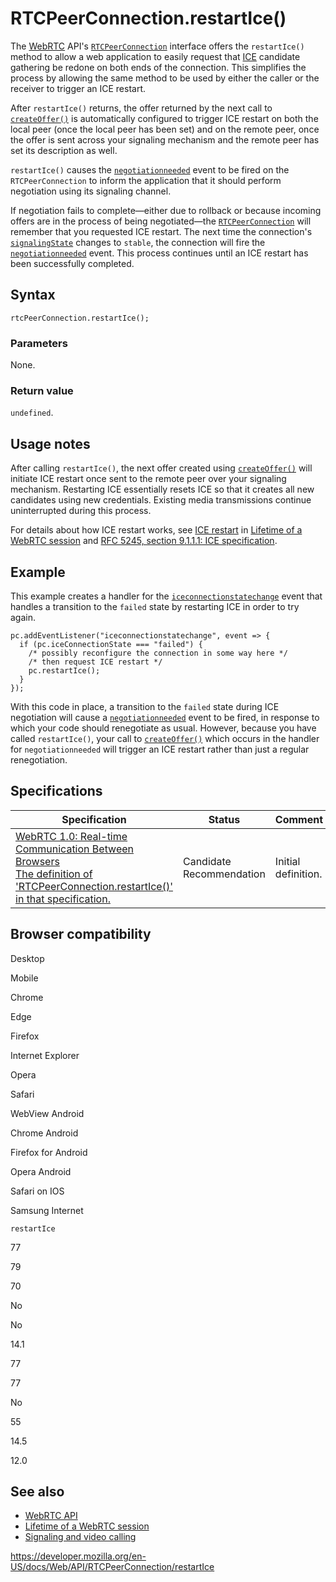 RTCPeerConnection.restartIce()
==============================

The [WebRTC](../webrtc_api) API's [`RTCPeerConnection`](../rtcpeerconnection) interface offers the `restartIce()` method to allow a web application to easily request that [ICE](https://developer.mozilla.org/en-US/docs/Glossary/ICE) candidate gathering be redone on both ends of the connection. This simplifies the process by allowing the same method to be used by either the caller or the receiver to trigger an ICE restart.

After `restartIce()` returns, the offer returned by the next call to [`createOffer()`](createoffer) is automatically configured to trigger ICE restart on both the local peer (once the local peer has been set) and on the remote peer, once the offer is sent across your signaling mechanism and the remote peer has set its description as well.

`restartIce()` causes the [`negotiationneeded`](negotiationneeded_event) event to be fired on the `RTCPeerConnection` to inform the application that it should perform negotiation using its signaling channel.

If negotiation fails to complete—either due to rollback or because incoming offers are in the process of being negotiated—the [`RTCPeerConnection`](../rtcpeerconnection) will remember that you requested ICE restart. The next time the connection's [`signalingState`](signalingstate) changes to `stable`, the connection will fire the [`negotiationneeded`](negotiationneeded_event) event. This process continues until an ICE restart has been successfully completed.

Syntax
------

    rtcPeerConnection.restartIce();

### Parameters

None.

### Return value

`undefined`.

Usage notes
-----------

After calling `restartIce()`, the next offer created using [`createOffer()`](createoffer) will initiate ICE restart once sent to the remote peer over your signaling mechanism. Restarting ICE essentially resets ICE so that it creates all new candidates using new credentials. Existing media transmissions continue uninterrupted during this process.

For details about how ICE restart works, see [ICE restart](../webrtc_api/session_lifetime#ice_restart) in [Lifetime of a WebRTC session](../webrtc_api/session_lifetime) and [RFC 5245, section 9.1.1.1: ICE specification](https://tools.ietf.org/html/rfc5245#section-9.1.1.1).

Example
-------

This example creates a handler for the [`iceconnectionstatechange`](iceconnectionstatechange_event) event that handles a transition to the `failed` state by restarting ICE in order to try again.

    pc.addEventListener("iceconnectionstatechange", event => {
      if (pc.iceConnectionState === "failed") {
        /* possibly reconfigure the connection in some way here */
        /* then request ICE restart */
        pc.restartIce();
      }
    });

With this code in place, a transition to the `failed` state during ICE negotiation will cause a [`negotiationneeded`](negotiationneeded_event) event to be fired, in response to which your code should renegotiate as usual. However, because you have called `restartIce()`, your call to [`createOffer()`](createoffer) which occurs in the handler for `negotiationneeded` will trigger an ICE restart rather than just a regular renegotiation.

Specifications
--------------

<table><thead><tr class="header"><th>Specification</th><th>Status</th><th>Comment</th></tr></thead><tbody><tr class="odd"><td><a href="https://w3c.github.io/webrtc-pc/#dom-rtcpeerconnection-restartice">WebRTC 1.0: Real-time Communication Between Browsers<br />
<span class="small">The definition of 'RTCPeerConnection.restartIce()' in that specification.</span></a></td><td><span class="spec-cr">Candidate Recommendation</span></td><td>Initial definition.</td></tr></tbody></table>

Browser compatibility
---------------------

Desktop

Mobile

Chrome

Edge

Firefox

Internet Explorer

Opera

Safari

WebView Android

Chrome Android

Firefox for Android

Opera Android

Safari on IOS

Samsung Internet

`restartIce`

77

79

70

No

No

14.1

77

77

No

55

14.5

12.0

See also
--------

-   [WebRTC API](../webrtc_api)
-   [Lifetime of a WebRTC session](../webrtc_api/session_lifetime)
-   [Signaling and video calling](../webrtc_api/signaling_and_video_calling)

<a href="https://developer.mozilla.org/en-US/docs/Web/API/RTCPeerConnection/restartIce" class="_attribution-link">https://developer.mozilla.org/en-US/docs/Web/API/RTCPeerConnection/restartIce</a>
